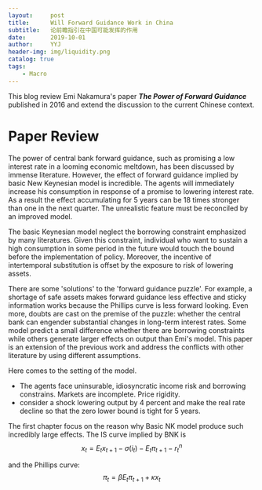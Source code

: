```yaml
---
layout:     post
title:      Will Forward Guidance Work in China
subtitle:   论前瞻指引在中国可能发挥的作用
date:       2019-10-01
author:     YYJ
header-img: img/liquidity.png
catalog: true
tags:
    - Macro
---
```


This blog review Emi Nakamura's paper ***The Power of Forward Guidance*** published in 2016 and extend the discussion to the current Chinese context.

# Paper Review

The power of central bank forward guidance, such as promising a low interest rate in a looming economic meltdown, has been discussed by immense literature. However, the effect of forward guidance implied by basic New Keynesian model is incredible. The agents will immediately increase his consumption in response of a promise to lowering interest rate. As a result the effect accumulating for 5 years can be 18 times stronger than one in the next quarter. The unrealistic feature must be reconciled by an improved model.

The basic Keynesian model neglect the borrowing constraint emphasized by many literatures. Given this constraint, individual who want to sustain a high consumption in some period in the future would touch the bound before the implementation of policy. Moreover, the incentive of intertemporal substitution is offset by the exposure to risk of lowering assets.

There are some 'solutions' to the 'forward guidance puzzle'. For example, a shortage of safe assets makes forward guidance less effective and sticky information works because the Phillips curve is less forward looking. Even more, doubts are cast on the premise of the puzzle: whether the central bank can engender substantial changes in long-term interest rates. Some model predict a small difference whether there are borrowing constraints while others generate larger effects on output than Emi's model. This paper is an extension of the previous work and address the conflicts with other literature by using different assumptions.

Here comes to the setting of the model.

- The agents face uninsurable, idiosyncratic income risk and borrowing constrains. Markets are incomplete. Price rigidity.
- consider a shock lowering output by 4 percent and make the real rate decline so that the zero lower bound is tight for 5 years.

The first chapter focus on the reason why Basic NK model produce such incredibly large effects. The IS curve implied by BNK is $$x_t = E_tx_{t+1}-\sigma(i_t)-E_t\pi_{t+1}-r_t^n$$

and the Phillips curve: $$\pi_t = \beta E_t\pi_{t+1}+\kappa x_t$$






